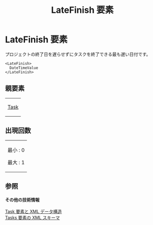 ﻿---
title: LateFinish 要素
TOCTitle: LateFinish 要素
ms:assetid: c19f2ba8-ec7d-407e-9d3e-719b402ea52d
ms:mtpsurl: https://msdn.microsoft.com/ja-jp/library/Bb968671(v=office.12)
ms:contentKeyID: 16746108
ms.date: 06/30/2008
mtps_version: v=office.12
ms.translationtype: HT
---

# LateFinish 要素

プロジェクトの終了日を遅らせずにタスクを終了できる最も遅い日付です。

    <LateFinish>
      DateTimeValue
    </LateFinish>

## 親要素

<table>
<colgroup>
<col style="width: 100%" />
</colgroup>
<tbody>
<tr class="odd">
<td><p><a href="task-element.md">Task</a></p></td>
</tr>
</tbody>
</table>


## 出現回数


<table>
<colgroup>
<col style="width: 100%" />
</colgroup>
<tbody>
<tr class="odd">
<td><p>最小 : 0</p>
<p>最大 : 1</p></td>
</tr>
</tbody>
</table>


## 参照

#### その他の技術情報

[Task 要素と XML データ構造](task-elements-and-xml-structure.md)  
[Tasks 要素の XML スキーマ](xml-schema-for-the-tasks-element.md)

